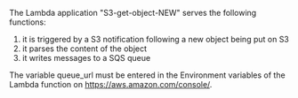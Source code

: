 The  Lambda application "S3-get-object-NEW" serves the following functions: 
1. it is triggered by a S3 notification following a new object being put on S3
2. it parses the content of the object
3. it writes messages to a SQS queue

The variable queue_url must be entered in the Environment variables of the Lambda function on https://aws.amazon.com/console/.
